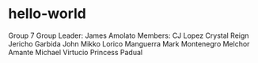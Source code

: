 # hello-world
Group 7
Group Leader: James Amolato
Members:
CJ Lopez
Crystal Reign
Jericho Garbida
John Mikko Lorico Manguerra
Mark Montenegro
Melchor Amante
Michael Virtucio
Princess Padual
